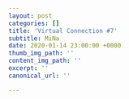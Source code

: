 ```yaml
---
layout: post
categories: []
title: 'Virtual Connection #7'
subtitle: MiNa
date: 2020-01-14 23:00:00 +0000
thumb_img_path: ''
content_img_path: ''
excerpt: ''
canonical_url: ''

---
```

